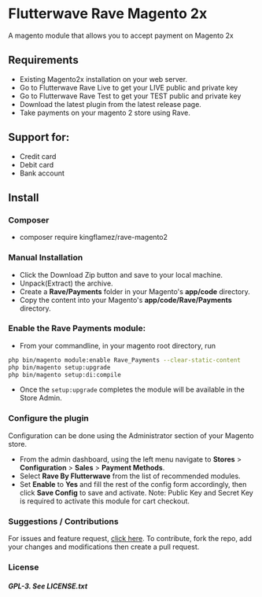 # Flutterwave Rave Magento 2x

A magento module that allows you to accept payment on Magento 2x

## Requirements
- Existing Magento2x installation on your web server.
- Go to Flutterwave Rave Live to get your LIVE public and private key
- Go to Flutterwave Rave Test to get your TEST public and private key
- Download the latest plugin from the latest release page.
- Take payments on your magento 2 store using Rave.

## Support for:

 - Credit card
 - Debit card
 - Bank account


## Install

###

### Composer

* composer require kingflamez/rave-magento2


### Manual Installation

*  Click the Download Zip button and save to your local machine.
*  Unpack(Extract) the archive.
*  Create a __Rave/Payments__ folder in your Magento's __app/code__ directory.
*  Copy the content into your Magento's __app/code/Rave/Payments__ directory.

### Enable the Rave Payments module:

*  From your commandline, in your magento root directory, run
   
```bash
php bin/magento module:enable Rave_Payments --clear-static-content
php bin/magento setup:upgrade
php bin/magento setup:di:compile
```

*  Once the `setup:upgrade` completes the module will be available in the Store Admin.



### Configure the plugin

Configuration can be done using the Administrator section of your Magento store.

* From the admin dashboard, using the left menu navigate to __Stores__ > __Configuration__ > __Sales__ > __Payment Methods__.
* Select __Rave By Flutterwave__ from the list of recommended modules.
* Set __Enable__ to __Yes__ and fill the rest of the config form accordingly, then click __Save Config__ to save and activate.
  Note: Public Key and Secret Key is required to activate this module for cart checkout.


### Suggestions / Contributions

For issues and feature request, [click here](https://github.com/kingflamez/rave-magento2x/issues).
To contribute, fork the repo, add your changes and modifications then create a pull request.


### License

##### GPL-3. See LICENSE.txt
